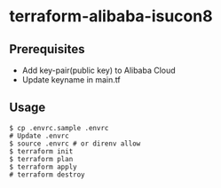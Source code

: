 # terraform-alibaba-isucon8

## Prerequisites
- Add key-pair(public key) to Alibaba Cloud
- Update keyname in main.tf

## Usage

```
$ cp .envrc.sample .envrc
# Update .envrc
$ source .envrc # or direnv allow
$ terraform init
$ terraform plan
$ terraform apply
# terraform destroy
```
